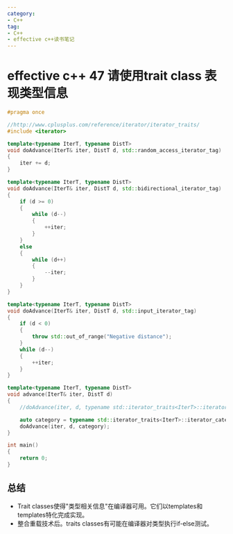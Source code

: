 ```yaml
---
category: 
- C++
tag:
- C++
- effective c++读书笔记
---
```



# effective c++ 47 请使用trait class 表现类型信息


```cpp
#pragma once

//http://www.cplusplus.com/reference/iterator/iterator_traits/
#include <iterator>

template<typename IterT, typename DistT>
void doAdvance(IterT& iter, DistT d, std::random_access_iterator_tag)
{
	iter += d;
}

template<typename IterT, typename DistT>
void doAdvance(IterT& iter, DistT d, std::bidirectional_iterator_tag)
{
	if (d >= 0)
	{
		while (d--)
		{
			++iter;
		}
	}
	else
	{
		while (d++)
		{
			--iter;
		}
	}
}

template<typename IterT, typename DistT>
void doAdvance(IterT& iter, DistT d, std::input_iterator_tag)
{
	if (d < 0)
	{
		throw std::out_of_range("Negative distance");
	}
	while (d--)
	{
		++iter;
	}
}

template<typename IterT, typename DistT>
void advance(IterT& iter, DistT d)
{
	//doAdvance(iter, d, typename std::iterator_traits<IterT>::iterator_category());

	auto category = typename std::iterator_traits<IterT>::iterator_category();
	doAdvance(iter, d, category);
}

int main()
{
	return 0;
}
```


## 总结
- Trait classes使得"类型相关信息"在编译器可用。它们以templates和templates特化完成实现。
- 整合重载技术后。traits classes有可能在编译器对类型执行if-else测试。